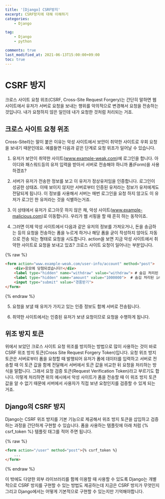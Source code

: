 ```yaml
---
title: '[Django] CSRF방지'
excerpt: CSRF방지에 대해 이해하기
categories:
    - Django

tag:
    - Django
    - python

comments: true
last_modified_at: 2021-06-13T15:00:00+09:00
toc: true
---
```


# CSRF 방지

크로스 사이트 요청 위조(CSRF, Cross-Site Request Forgery)는 간단히 말하면 웹 사이트에서 유저가 서버로 요청을 보내는 행위를 악의적으로 변경해서 요청을 전송하는 것입니다. 내가 요청하지 않은 일인데 내가 요청한 것처럼 처리되는 거죠.

## 크로스 사이트 요청 위조

Cross-Site라는 말이 붙은 이유는 악성 사이트에서 보안이 취약한 사이트로 우회 요청을 보내기 때문인데요. 예를들면 다음과 같은 단계로 요청 위조가 일어날 수 있습니다.

1. 유저가 보안이 취약한 사이트(www.example-weak.com)에 로그인을 합니다. 아이디와 패스워드등의 유저 입력을 받아서 서버로 전송해야 하니까 폼(Form)을 사용하겠죠?

2. 서버가 유저가 전송한 정보를 보고 이 유저가 정상유저임을 인증합니다. 로그인이 성공한 상태죠. 이때 보이지 않지만 서버로부터 인증된 유저라는 정보가 유저에게도 전달되게 됩니다. 이 정보를 사용해서 서버는 매번 로그인을 요청 하지 않고도 이 유저가 로그인 한 유저라는 것을 식별하는거죠.

3. 이 상태에서 유저가 로그아웃 하지 않은 채, 악성 사이트(www.example-malicious.com)로 이동합니다. 우리가 웹 서핑을 할 때 흔히 하는 동작이죠.

4. 그러면 이제 악성 사이트에서 다음과 같은 유저의 정보를 가져오거나, 돈을 송금하는 등의 요청을 전송하는 폼을 누르게 하거나 해당 폼을 굳이 작성하지 않아도 자동으로 전송 되는 형태로 요청을 시도합니다. action을 보면 지금 악성 사이트에서 취약한 사이트로 요청을 보내고 있죠? 크로스 사이트 요청이 일어나는 부분입니다.

{% raw %}
   ```html
   <form action="www.example-weak.com/user-info/account" method="post">
       <div>응모에 당첨되셨습니다!</div>
       <label type="hidden" name="withdraw" value="withdraw"> # 숨김 처리된 input
       <label type="hidden" name="amount" value="1000000">  # 숨김 처리된 input
       <input type="submit" value="경품받기">
   </form>
   ```
{% endraw %}

5. 요청을 보낼 때 유저가 가지고 있는 인증 정보도 함께 서버로 전송됩니다.

6. 취약한 사이트에서는 인증된 유저가 보낸 요청이므로 요청을 수행하게 됩니다.

## 위조 방지 토큰

위에서 보았던 크로스 사이트 요청 위조를 방지하는 방법으로 많이 사용하는 것이 바로 CSRF 위조 방지 토큰(Cross Site Request Forgery Token)입니다. 요청 위조 방지 토큰은 서버로부터 폼을 요청할 때 발행되어 유저가 폼에 데이터를 입력하고 서버로 전송할 때 이 토큰 값을 함께 전달해서 서버에서 토큰 값을 비교한 뒤 요청을 처리하는 방식을 말합니다. 그래서 요청 검증 토큰(Request Verification Token)라고 부르기도 합니다. 이렇게 처리하면 위의 예시에서 악성 사이트가 폼을 전송할 때 이 위조 방지 토큰 값을 알 수 없기 때문에 서버에서 사용자가 직접 보낸 요청인지를 검증할 수 있게 되는 거죠.

## Django의 CSRF 방지

Django는 CSRF 위조 방지를 기본 기능으로 제공해서 위조 방지 토큰을 삽입하고 검증하는 과정을 간단하게 구현할  수 있습니다. 폼을 사용하는 템플릿에 아래 처럼 {% csrf_token %} 템플릿 태그를 적어 주면 됩니다.

{% raw %}
```html
<form action="/user" method="post">{% csrf_token %}
    ...
</form>
```
{% endraw %}

이 밖에도 다양한 외부 라이브러리를 함께 이용할 때 사용할 수 있도록 Django는 개별적으로 CSRF 방지를 구현할 수 있는 방법도 제공하는데 지금은 CSRF 방지가 무엇인지 그리고 Django에서는 어떻게 기본적으로 구현할 수 있는지만 기억해야합니다.